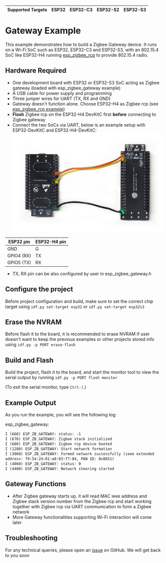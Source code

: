 | Supported Targets | ESP32 | ESP32-C3 | ESP32-S2 | ESP32-S3 |
| ----------------- | ----- | -------- | -------- | -------- |

# Gateway Example

This example demonstrates how to build a Zigbee Gateway device. It runs on a Wi-Fi SoC such as ESP32, ESP32-C3 and ESP32-S3, with an 802.15.4 SoC like ESP32-H4 running [esp_zigbee_rcp](../esp_zigbee_rcp) to provide 802.15.4 radio.

## Hardware Required

* One development board with ESP32 or ESP32-S3 SoC acting as Zigbee gateway (loaded with esp_zigbee_gateway example)
* A USB cable for power supply and programming
* Three jumper wires for UART (TX, RX and GND)
* Gateway doesn't function alone. Choose ESP32-H4 as Zigbee rcp (see [esp_zigbee_rcp example](../esp_zigbee_rcp))
* **Flash** Zigbee rcp on the ESP32-H4 DevKitC first **before** connecting to Zigbee gateway
* Connect the two SoCs via UART, below is an example setup with ESP32-DevKitC and ESP32-H4-DevKitC:
![Zigbee_gateway](../../openthread/ot_br/image/thread-border-router-esp32-esp32h4.jpg)

ESP32 pin     | ESP32-H4 pin
------------- |-------------
   GND        |    G
   GPIO4 (RX) |    TX
   GPIO5 (TX) |    RX

* TX, RX pin can be also configured by user in esp_zigbee_gateway.h

## Configure the project

Before project configuration and build, make sure to set the correct chip target using `idf.py set-target esp32` or `idf.py set-target esp32s3`

## Erase the NVRAM 

Before flash it to the board, it is recommended to erase NVRAM if user doesn't want to keep the previous examples or other projects stored info using `idf.py -p PORT erase-flash`

## Build and Flash

Build the project, flash it to the board, and start the monitor tool to view the serial output by running `idf.py -p PORT flash monitor`

(To exit the serial monitor, type ``Ctrl-]``.)

## Example Output

As you run the example, you will see the following log:

esp_zigbee_gateway:
```
I (660) ESP_ZB_GATEWAY: status: -1
I (670) ESP_ZB_GATEWAY: Zigbee stack initialized
I (680) ESP_ZB_GATEWAY: Zigbee rcp device booted
I (1280) ESP_ZB_GATEWAY: Start network formation
I (3060) ESP_ZB_GATEWAY: Formed network successfully (ieee extended address: f9:54:2d:01:a0:03:f7:84, PAN ID: 0x8651)
I (4060) ESP_ZB_GATEWAY: status: 0
I (4400) ESP_ZB_GATEWAY: Network steering started
```

## Gateway Functions

 * After Zigbee gateway starts up, it will read MAC ieee address and Zigbee stack version number from the Zigbee rcp and start working together with Zigbee rcp via UART communication to form a Zigbee network
 * More Gateway functionalities supporting Wi-Fi interaction will come later

## Troubleshooting

For any technical queries, please open an [issue](https://github.com/espressif/esp-idf/issues) on GitHub. We will get back to you soon
